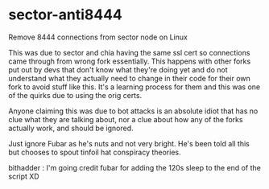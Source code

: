 # sector-anti8444
Remove 8444 connections from sector node on Linux

This was due to sector and chia having the same ssl cert so connections came through from wrong fork essentially.  This happens with other forks put out by devs that don't know what they're doing yet and do not understand what they actually need to change in their code for their own fork to avoid stuff like this.   It's a learning process for them and this was one of the quirks due to using the orig certs.

Anyone claiming this was due to bot attacks is an absolute idiot that has no clue what they are talking about, nor a clue about how any of the forks actually work, and should be ignored.  

Just ignore Fubar as he's nuts and not very bright. He's been told all this but chooses to spout tinfoil hat conspiracy theories.  

bithadder : I'm going credit fubar for adding the 120s sleep to the end of the script XD


